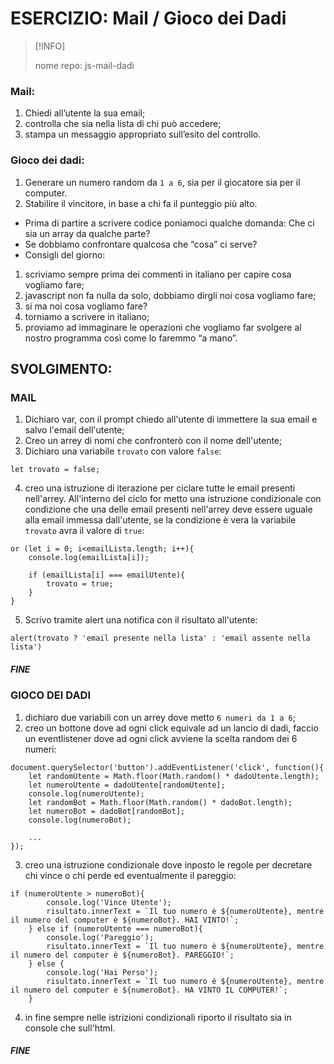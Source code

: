 # ESERCIZIO: Mail / Gioco dei Dadi

>[!INFO]
>
> nome repo: js-mail-dadi

### Mail:
1. Chiedi all’utente la sua email;
2. controlla che sia nella lista di chi può accedere;
3. stampa un messaggio appropriato sull’esito del controllo.

### Gioco dei dadi:
1. Generare un numero random da `1 a 6`, sia per il giocatore sia per il computer.
2. Stabilire il vincitore, in base a chi fa il punteggio più alto.
- Prima di partire a scrivere codice poniamoci qualche domanda:
Che ci sia un array da qualche parte?
- Se dobbiamo confrontare qualcosa che “cosa” ci serve?
- Consigli del giorno:
1. scriviamo sempre prima dei commenti in italiano per capire cosa vogliamo fare;
2. javascript non fa nulla da solo, dobbiamo dirgli noi cosa vogliamo fare;
3. si ma noi cosa vogliamo fare?
4. torniamo a scrivere in italiano;
5. proviamo ad immaginare le operazioni che vogliamo far svolgere al nostro programma così come lo faremmo “a mano”.

## SVOLGIMENTO:
### MAIL
1. Dichiaro var, con il prompt chiedo all'utente di immettere la sua email e salvo l'email dell'utente;
2. Creo un arrey di nomi che confronterò con il nome dell'utente;
3. Dichiaro una variabile `trovato` con valore `false`:
```
let trovato = false;
```
4. creo una istruzione di iterazione per ciclare tutte le email presenti nell'arrey. All'interno del ciclo for metto una istruzione condizionale con condizione che una delle email presenti nell'arrey deve essere uguale alla email immessa dall'utente, se la condizione è vera la variabile `trovato` avra il valore di `true`:
```
or (let i = 0; i<emailLista.length; i++){
    console.log(emailLista[i]);

    if (emailLista[i] === emailUtente){
        trovato = true;
    }    
}
```
5. Scrivo tramite alert una notifica con il risultato all'utente:
```
alert(trovato ? 'email presente nella lista' : 'email assente nella lista')

```
##### FINE

### GIOCO DEI DADI
1. dichiaro due variabili con un arrey dove metto `6 numeri da 1 a 6`;
2. creo un bottone dove ad ogni click equivale ad un lancio di dadi, faccio un eventlistener dove ad ogni click avviene la scelta random dei 6 numeri:
```
document.querySelector('button').addEventListener('click', function(){
    let randomUtente = Math.floor(Math.random() * dadoUtente.length);
    let numeroUtente = dadoUtente[randomUtente];
    console.log(numeroUtente);
    let randomBot = Math.floor(Math.random() * dadoBot.length);
    let numeroBot = dadoBot[randomBot];
    console.log(numeroBot);

    ...
});
```
3. creo una istruzione condizionale dove inposto le regole per decretare chi vince o chi perde ed eventualmente il pareggio:
```
if (numeroUtente > numeroBot){
        console.log('Vince Utente');
        risultato.innerText = `Il tuo numero è ${numeroUtente}, mentre il numero del computer è ${numeroBot}. HAI VINTO!`;
    } else if (numeroUtente === numeroBot){
        console.log('Pareggio');
        risultato.innerText = `Il tuo numero è ${numeroUtente}, mentre il numero del computer è ${numeroBot}. PAREGGIO!`;
    } else {
        console.log('Hai Perso');
        risultato.innerText = `Il tuo numero è ${numeroUtente}, mentre il numero del computer è ${numeroBot}. HA VINTO IL COMPUTER!`;
    }
```
4. in fine sempre nelle istrizioni condizionali riporto il risultato sia in console che sull'html.

##### FINE

